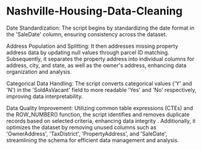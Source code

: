 # Nashville-Housing-Data-Cleaning
Date Standardization: The script begins by standardizing the date format in the 'SaleDate' column, ensuring consistency across the dataset.

Address Population and Splitting: It then addresses missing property address data by updating null values through parcel ID matching. Subsequently, it separates the property address into individual columns for address, city, and state, as well as the owner's address, enhancing data organization and analysis.

Categorical Data Handling: The script converts categorical values ('Y' and 'N') in the 'SoldAsVacant' field to more readable 'Yes' and 'No' respectively, improving data interpretability.

Data Quality Improvement: Utilizing common table expressions (CTEs) and the ROW_NUMBER() function, the script identifies and removes duplicate records based on selected criteria, enhancing data integrity
.
Additionally, it optimizes the dataset by removing unused columns such as 'OwnerAddress', 'TaxDistrict', 'PropertyAddress', and 'SaleDate', streamlining the schema for efficient data management and analysis.

